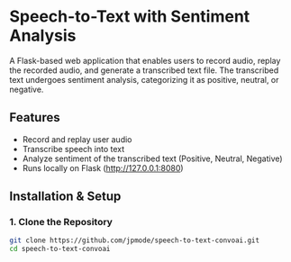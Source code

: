 # Speech-to-Text with Sentiment Analysis

A Flask-based web application that enables users to record audio, replay the recorded audio, and generate a transcribed text file. The transcribed text undergoes sentiment analysis, categorizing it as positive, neutral, or negative.

## Features
- Record and replay user audio
- Transcribe speech into text
- Analyze sentiment of the transcribed text (Positive, Neutral, Negative)
- Runs locally on Flask (http://127.0.0.1:8080)

## Installation & Setup

### 1. Clone the Repository
```bash
git clone https://github.com/jpmode/speech-to-text-convoai.git
cd speech-to-text-convoai
